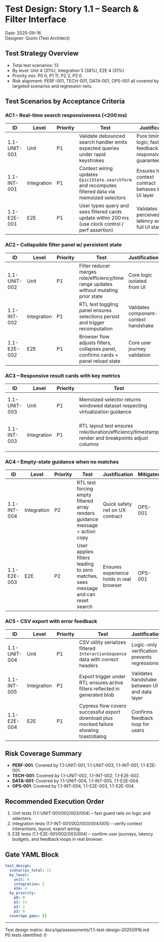# Test Design: Story 1.1 – Search & Filter Interface

Date: 2025-09-16  
Designer: Quinn (Test Architect)

## Test Strategy Overview
- Total test scenarios: 13
- By level: Unit 4 (31%), Integration 5 (38%), E2E 4 (31%)
- Priority mix: P0 0, P1 11, P2 2, P3 0
- Risk alignment: PERF-001, TECH-001, DATA-001, OPS-001 all covered by targeted scenarios and regression nets.

## Test Scenarios by Acceptance Criteria

### AC1 – Real-time search responsiveness (<200 ms)

| ID | Level | Priority | Test | Justification | Mitigates |
|----|-------|----------|------|---------------|-----------|
| 1.1-UNIT-001 | Unit | P1 | Validate debounced search handler emits expected queries under rapid keystrokes | Pure timing logic; fastest feedback on responsiveness guarantees | PERF-001 |
| 1.1-INT-001 | Integration | P1 | Context wiring updates `Epic1State.searchTerm` and recomputes filtered data via memoized selectors | Ensures hook + context contract behaves before UI layer | PERF-001, TECH-001 |
| 1.1-E2E-001 | E2E | P1 | User types query and sees filtered cards update within 200 ms (use clock control / perf assertion) | Validates user-perceived latency across full UI stack | PERF-001 |

### AC2 – Collapsible filter panel w/ persistent state

| ID | Level | Priority | Test | Justification | Mitigates |
|----|-------|----------|------|---------------|-----------|
| 1.1-UNIT-002 | Unit | P1 | Filter reducer merges role/efficiency/time range updates without mutating prior state | Core logic isolated from UI | TECH-001 |
| 1.1-INT-002 | Integration | P1 | RTL test toggling panel ensures selections persist and trigger recomputation | Validates component-context handshake | TECH-001 |
| 1.1-E2E-002 | E2E | P1 | Browser flow adjusts filters, collapses panel, confirms cards + panel reload state | Core user journey validation | TECH-001 |

### AC3 – Responsive result cards with key metrics

| ID | Level | Priority | Test | Justification | Mitigates |
|----|-------|----------|------|---------------|-----------|
| 1.1-UNIT-003 | Unit | P1 | Memoized selector returns windowed dataset respecting virtualization guidance | Keeps heavy lifting off main render; guards perf | PERF-001 |
| 1.1-INT-003 | Integration | P1 | RTL layout test ensures role/duration/efficiency/timestamp render and breakpoints adjust columns | Component-level confidence without full browser | — |

### AC4 – Empty-state guidance when no matches

| ID | Level | Priority | Test | Justification | Mitigates |
|----|-------|----------|------|---------------|-----------|
| 1.1-INT-004 | Integration | P2 | RTL test forcing empty filtered array renders guidance message + action copy | Quick safety net on UX contract | OPS-001 |
| 1.1-E2E-003 | E2E | P2 | User applies filters leading to zero matches, sees message and can reset search | Ensures experience holds in real browser | OPS-001 |

### AC5 – CSV export with error feedback

| ID | Level | Priority | Test | Justification | Mitigates |
|----|-------|----------|------|---------------|-----------|
| 1.1-UNIT-004 | Unit | P1 | CSV utility serializes filtered `InteractionSequence` data with correct headers | Logic-only verification prevents regressions | DATA-001 |
| 1.1-INT-005 | Integration | P1 | Export trigger under RTL ensures active filters reflected in generated blob | Validates handshake between UI and data layer | DATA-001 |
| 1.1-E2E-004 | E2E | P1 | Cypress flow covers successful export download plus mocked failure showing toast/dialog | Confirms feedback loop for users | DATA-001, OPS-001 |

## Risk Coverage Summary
- **PERF-001**: Covered by 1.1-UNIT-001, 1.1-UNIT-003, 1.1-INT-001, 1.1-E2E-001.
- **TECH-001**: Covered by 1.1-UNIT-002, 1.1-INT-002, 1.1-E2E-002.
- **DATA-001**: Covered by 1.1-UNIT-004, 1.1-INT-005, 1.1-E2E-004.
- **OPS-001**: Covered by 1.1-INT-004, 1.1-E2E-003, 1.1-E2E-004.

## Recommended Execution Order
1. Unit tests (1.1-UNIT-001/002/003/004) – fast guard rails on logic and selectors.
2. Integration tests (1.1-INT-001/002/003/004/005) – verify context interactions, layout, export wiring.
3. E2E tests (1.1-E2E-001/002/003/004) – confirm user journeys, latency budgets, and feedback loops in real browser.

## Gate YAML Block
```yaml
test_design:
  scenarios_total: 13
  by_level:
    unit: 4
    integration: 5
    e2e: 4
  by_priority:
    p0: 0
    p1: 11
    p2: 2
    p3: 0
  coverage_gaps: []
```

---
Test design matrix: docs/qa/assessments/1.1-test-design-20250916.md  
P0 tests identified: 0
